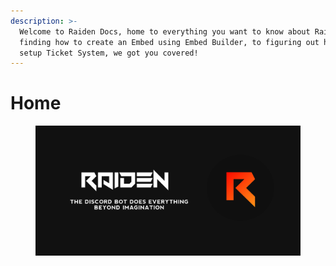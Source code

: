 ```yaml
---
description: >-
  Welcome to Raiden Docs, home to everything you want to know about Raiden. From
  finding how to create an Embed using Embed Builder, to figuring out how to
  setup Ticket System, we got you covered!
---
```


# Home

<figure><img src=".gitbook/assets/Home Image" alt="Banner"><figcaption></figcaption></figure>
